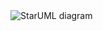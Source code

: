 
<img src="https://static.javatpoint.com/tutorial/uml/images/uml-tools1.png" alt="StarUML diagram">
